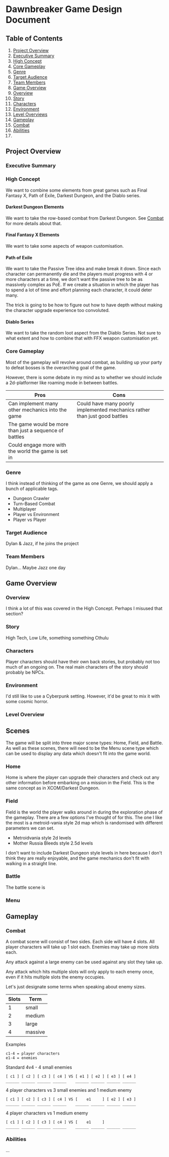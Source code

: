 # Dawnbreaker Game Design Document

## Table of Contents

1. [Project Overview](#project-overview)
  1. [Executive Summary](#executive-summary)
  2. [High Concept](#high-concept)
  3. [Core Gameplay](#core-gameplay)
  4. [Genre](#genre)
  5. [Target Audience](#target-audience)
  6. [Team Members](#team-members)
2. [Game Overview](#game-overview)
  1. [Overview](#overview)
  2. [Story](#story)
  3. [Characters](#characters)
  4. [Environment](#environment)
  6. [Level Overviews](#level-overviews)
3. [Gameplay](#gameplay)
  1. [Combat](#combat)
  2. [Abilities](#abilities)
  3. 
  
## Project Overview

### Executive Summary

### High Concept

We want to combine some elements from great games such as Final Fantasy X, Path of Exile, Darkest Dungeon, and the Diablo series.

#### Darkest Dungeon Elements

We want to take the row-based combat from Darkest Dungeon. See [Combat](#combat) for more details about that.

#### Final Fantasy X Elements

We want to take some aspects of weapon customisation.

#### Path of Exile

We want to take the Passive Tree idea and make break it down. Since each character can permanently die and the players must progress with 4 or more characters at a time, we don't want the passive tree to be as massively complex as PoE. If we create a situation in which the player has to spend a lot of time and effort planning each character, it could deter many.

The trick is going to be how to figure out how to have depth without making the character upgrade experience too convoluted.

#### Diablo Series

We want to take the random loot aspect from the Diablo Series. Not sure to what extent and how to combine that with FFX weapon customisation yet.

### Core Gameplay

Most of the gameplay will revolve around combat, as building up your party to defeat bosses is the overarching goal of the game.

However, there is some debate in my mind as to whether we should include a 2d-platformer like roaming mode in between battles.

| Pros | Cons |
|------|------|
| Can implement many other mechanics into the game | Could have many poorly implemented mechanics rather than just good battles
| The game would be more than just a sequence of battles |
| Could engage more with the world the game is set in |

### Genre

I think instead of thinking of the game as one Genre, we should apply a bunch of applicable tags.

- Dungeon Crawler
- Turn-Based Combat
- Multiplayer
- Player vs Environment
- Player vs Player

### Target Audience

Dylan & Jazz, if he joins the project

### Team Members

Dylan... Maybe Jazz one day

## Game Overview

### Overview

I think a lot of this was covered in the High Concept. Perhaps I misused that section?

### Story

High Tech, Low Life, something something Cthulu

### Characters

Player characters should have their own back stories, but probably not too much of an ongoing on. The real main characters of the story should probably be NPCs.

### Environment

I'd still like to use a Cyberpunk setting. However, it'd be great to mix it with some cosmic horror.

### Level Overview

## Scenes

The game will be split into three major scene types: Home, Field, and Battle. As well as these scenes, there will need to be the Menu scene type which can be used to display any data which doesn't fit into the game world.

### Home

Home is where the player can upgrade their characters and check out any other information before embarking on a mission in the Field. This is the same concept as in XCOM/Darkest Dungeon.

### Field

Field is the world the player walks around in during the exploration phase of the gameplay. There are a few options I've thought of for this. The one I like the most is a metroid-vania style 2d map which is randomised with different parameters we can set.

- Metroidvania style 2d levels
- Mother Russia Bleeds style 2.5d levels

I don't want to include Darkest Dungeon style levels in here because I don't think they are really enjoyable, and the game mechanics don't fit with walking in a straight line.

### Battle

The battle scene is 

### Menu

## Gameplay

### Combat

A combat scene will consist of two sides. Each side will have 4 slots. All player characters will take up 1 slot each. Enemies may take up more slots each.

Any attack against a large enemy can be used against any slot they take up.

Any attack which hits multiple slots will only apply to each enemy once, even if it hits multiple slots the enemy occupies.

Let's just designate some terms when speaking about enemy sizes.

| Slots | Term |
|-------|------|
| 1 | small
| 2 | medium
| 3 | large
| 4 | massive

Examples

```
c1-4 = player characters
e1-4 = enemies 
```

Standard 4v4 - 4 small enemies
```
[ c1 ] [ c2 ] [ c3 ] [ c4 ] VS [ e1 ] [ e2 ] [ e3 ] [ e4 ]
______ ______ ______ ______    ______ ______ ______ ______
```

4 player characters vs 3 small enemies and 1 medium enemy

```
[ c1 ] [ c2 ] [ c3 ] [ c4 ] VS [    e1     ] [ e2 ] [ e3 ]
______ ______ ______ ______    ______ ______ ______ ______
```

4 player characters vs 1 medium enemy
```
[ c1 ] [ c2 ] [ c3 ] [ c4 ] VS [    e1     ] 
______ ______ ______ ______    ______ ______ ______ ______
```

### Abilities

...
